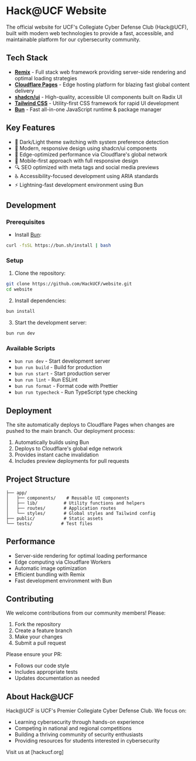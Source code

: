 # Hack@UCF Website

The official website for UCF's Collegiate Cyber Defense Club (Hack@UCF), built with modern web technologies to provide a fast, accessible, and maintainable platform for our cybersecurity community.

## Tech Stack

- **[Remix](https://remix.run/)** - Full stack web framework providing server-side rendering and optimal loading strategies
- **[Cloudflare Pages](https://pages.cloudflare.com/)** - Edge hosting platform for blazing fast global content delivery
- **[shadcn/ui](https://ui.shadcn.com/)** - High-quality, accessible UI components built on Radix UI
- **[Tailwind CSS](https://tailwindcss.com/)** - Utility-first CSS framework for rapid UI development
- **[Bun](https://bun.sh/)** - Fast all-in-one JavaScript runtime & package manager

## Key Features

- 🌙 Dark/Light theme switching with system preference detection
- 🎨 Modern, responsive design using shadcn/ui components
- 🚀 Edge-optimized performance via Cloudflare's global network
- 📱 Mobile-first approach with full responsive design
- 🔍 SEO optimized with meta tags and social media previews
- ♿ Accessibility-focused development using ARIA standards
- ⚡ Lightning-fast development environment using Bun

## Development

### Prerequisites

- Install [Bun](https://bun.sh/): 
```bash
curl -fsSL https://bun.sh/install | bash
```

### Setup

1. Clone the repository:
```bash
git clone https://github.com/HackUCF/website.git
cd website
```

2. Install dependencies:
```bash
bun install
```

3. Start the development server:
```bash
bun run dev
```

### Available Scripts

- `bun run dev` - Start development server
- `bun run build` - Build for production
- `bun run start` - Start production server
- `bun run lint` - Run ESLint
- `bun run format` - Format code with Prettier
- `bun run typecheck` - Run TypeScript type checking

## Deployment

The site automatically deploys to Cloudflare Pages when changes are pushed to the main branch. Our deployment process:

1. Automatically builds using Bun
2. Deploys to Cloudflare's global edge network
3. Provides instant cache invalidation
4. Includes preview deployments for pull requests

## Project Structure

```
├── app/
│   ├── components/    # Reusable UI components
│   ├── lib/          # Utility functions and helpers
│   ├── routes/       # Application routes
│   └── styles/       # Global styles and Tailwind config
├── public/           # Static assets
└── tests/           # Test files
```

## Performance

- Server-side rendering for optimal loading performance
- Edge computing via Cloudflare Workers
- Automatic image optimization
- Efficient bundling with Remix
- Fast development environment with Bun

## Contributing

We welcome contributions from our community members! Please:

1. Fork the repository
2. Create a feature branch
3. Make your changes
4. Submit a pull request

Please ensure your PR:
- Follows our code style
- Includes appropriate tests
- Updates documentation as needed

## About Hack@UCF

Hack@UCF is UCF's Premier Collegiate Cyber Defense Club. We focus on:
- Learning cybersecurity through hands-on experience
- Competing in national and regional competitions
- Building a thriving community of security enthusiasts
- Providing resources for students interested in cybersecurity

Visit us at [hackucf.org]
